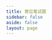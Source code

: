 ```yaml
---
title: 常见笔试题
sidebar: false
aside: false
layout: page
---
```


<base-index :title="$frontmatter.title"/>
